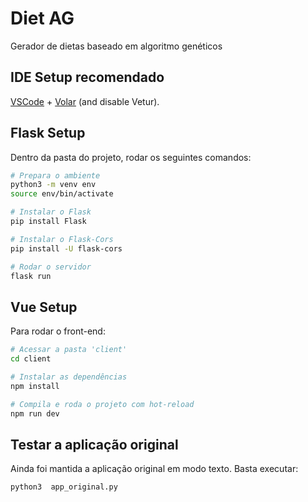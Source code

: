 # Diet AG

Gerador de dietas baseado em algoritmo genéticos

## IDE Setup recomendado

[VSCode](https://code.visualstudio.com/) + [Volar](https://marketplace.visualstudio.com/items?itemName=Vue.volar) (and disable Vetur).

## Flask Setup

Dentro da pasta do projeto, rodar os seguintes comandos:

```sh
# Prepara o ambiente
python3 -m venv env
source env/bin/activate

# Instalar o Flask
pip install Flask

# Instalar o Flask-Cors
pip install -U flask-cors

# Rodar o servidor
flask run
```

## Vue Setup

Para rodar o front-end:

```sh
# Acessar a pasta 'client'
cd client

# Instalar as dependências
npm install

# Compila e roda o projeto com hot-reload
npm run dev
```

## Testar a aplicação original

Ainda foi mantida a aplicação original em modo texto. Basta executar:

```sh
python3  app_original.py
```
